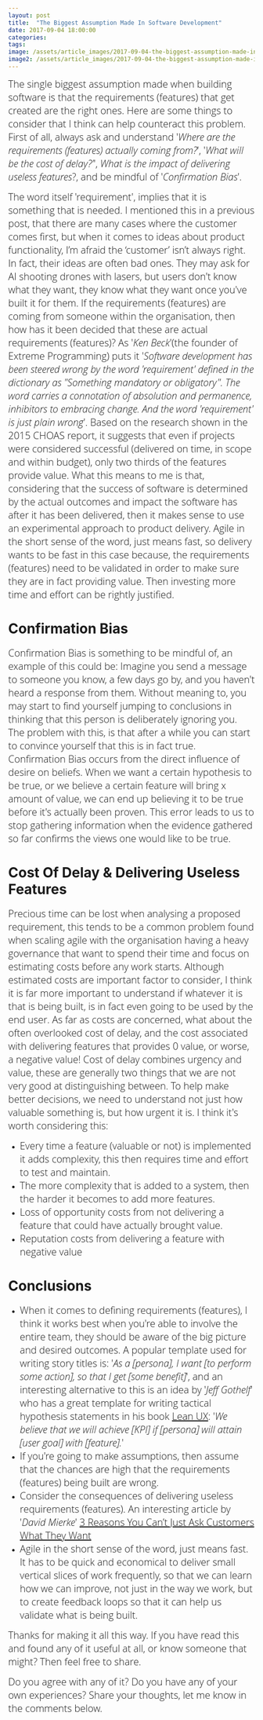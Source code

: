 ```yaml
---
layout: post
title:  "The Biggest Assumption Made In Software Development"
date: 2017-09-04 18:00:00
categories:
tags:
image: /assets/article_images/2017-09-04-the-biggest-assumption-made-in-software-development/biggest-image.JPG
image2: /assets/article_images/2017-09-04-the-biggest-assumption-made-in-software-development/biggest-image-mobile.JPG
---
```

<span style="color:#00000; font-family: 'open sans'; font-size: 1em; font-size: 20px; font-weight: 200; hyphens: none;">The single biggest assumption made when building software is that the requirements (features) that get created are the right ones. Here are some things to consider that I think can help counteract this problem. First of all, always ask and understand '_Where are the requirements (features) actually coming from?_', '_What will be the cost of delay?'_', _What is the impact of delivering useless features_?, and be mindful of '_Confirmation Bias_'.

<span style="color:#00000; font-family: 'open sans'; font-size: 1em; font-size: 20px; font-weight: 200; hyphens: none;">The word itself 'requirement', implies that it is something that is needed. I mentioned this in a previous post, that there are many cases where the customer comes first, but when it comes to ideas about product functionality, I’m afraid the ‘customer’ isn’t always right. In fact, their ideas are often bad ones. They may ask for AI shooting drones with lasers, but users don't know what they want, they know what they want once you've built it for them. If the requirements (features) are coming from someone within the organisation, then how has it been decided that these are actual requirements (features)? As '_Ken Beck_'(the founder of Extreme Programming) puts it '_Software development has been steered wrong by the word 'requirement' defined in the dictionary as "Something mandatory or obligatory". The word carries a connotation of absolution and permanence, inhibitors to embracing change. And the word 'requirement' is just plain wrong_'. Based on the research shown in the 2015 CHOAS report, it suggests that even if projects were considered successful (delivered on time, in scope and within budget), only two thirds of the features provide value. What this means to me is that, considering that the success of software is determined by the actual outcomes and impact the software has after it has been delivered, then it makes sense to use an experimental approach to product delivery. Agile in the short sense of the word, just means fast, so delivery wants to be fast in this case because, the requirements (features) need to be validated in order to make sure they are in fact providing value. Then investing more time and effort can be rightly justified.

# Confirmation Bias
<span style="color:#00000; font-family: 'open sans'; font-size: 1em; font-size: 20px; font-weight: 200; hyphens: none;">Confirmation Bias is something to be mindful of, an example of this could be: Imagine you send a message to someone you know, a few days go by, and you haven't heard a response from them. Without meaning to, you may start to find yourself jumping to conclusions in thinking that this person is deliberately ignoring you. The problem with this, is that after a while you can start to convince yourself that this is in fact true. Confirmation Bias occurs from the direct influence of desire on beliefs. When we want a certain hypothesis to be true, or we believe a certain feature will bring x amount of value, we can end up believing it to be true before it's actually been proven. This error leads to us to stop gathering information when the evidence gathered so far confirms the views one would like to be true.

# Cost Of Delay & Delivering Useless Features
<span style="color:#00000; font-family: 'open sans'; font-size: 1em; font-size: 20px; font-weight: 200; hyphens: none;">Precious time can be lost when analysing a proposed requirement, this tends to be a common problem found when scaling agile with the organisation having a heavy governance that want to spend their time and focus on estimating costs before any work starts. Although estimated costs are important factor to consider, I think it is far more important to understand if whatever it is that is being built, is in fact even going to be used by the end user. As far as costs are concerned, what about the often overlooked cost of delay, and the cost associated with delivering features that provides 0 value, or worse, a negative value! Cost of delay combines urgency and value, these are generally two things that we are not very good at distinguishing between. To help make better decisions, we need to understand not just how valuable something is, but how urgent it is. I think it's worth considering this:
- <span style="color:#00000; font-family: 'open sans'; font-size: 1em; font-size: 20px; font-weight: 200; hyphens: none;">Every time a feature (valuable or not) is implemented it adds complexity, this then requires time and effort to test and maintain.
- <span style="color:#00000; font-family: 'open sans'; font-size: 1em; font-size: 20px; font-weight: 200; hyphens: none;">The more complexity that is added to a system, then the harder it becomes to add more features.
- <span style="color:#00000; font-family: 'open sans'; font-size: 1em; font-size: 20px; font-weight: 200; hyphens: none;">Loss of opportunity costs from not delivering a feature that could have actually brought value.
- <span style="color:#00000; font-family: 'open sans'; font-size: 1em; font-size: 20px; font-weight: 200; hyphens: none;">Reputation costs from delivering a feature with negative value

# Conclusions
- <span style="color:#00000; font-family: 'open sans'; font-size: 1em; font-size: 20px; font-weight: 200; hyphens: none;">When it comes to defining requirements (features), I think it works best when you're able to involve the entire team, they should be aware of the big picture and desired outcomes. A popular template used for writing story titles is: '_As a [persona], I want [to perform some action], so that I get [some benefit]_', and an interesting alternative to this is an idea by '_Jeff Gothelf_' who has a great template for writing tactical hypothesis statements in his book [Lean UX](http://www.jeffgothelf.com/lean-ux-book/): '_We believe that we will achieve [KPI] if [persona] will attain [user goal] with [feature]._'
- <span style="color:#00000; font-family: 'open sans'; font-size: 1em; font-size: 20px; font-weight: 200; hyphens: none;">If you're going to make assumptions, then assume that the chances are high that the requirements (features) being built are wrong.
- <span style="color:#00000; font-family: 'open sans'; font-size: 1em; font-size: 20px; font-weight: 200; hyphens: none;">Consider the consequences of delivering useless requirements (features). An interesting article by '_David Mierke_' [3 Reasons You Can’t Just Ask Customers What They Want](https://techcrunch.com/2014/11/15/3-reasons-why-you-cant-just-ask-customers-what-they-want/)
- <span style="color:#00000; font-family: 'open sans'; font-size: 1em; font-size: 20px; font-weight: 200; hyphens: none;">Agile in the short sense of the word, just means fast. It has to be quick and economical to deliver small vertical slices of work frequently, so that we can learn how we can improve, not just in the way we work, but to create feedback loops so that it can help us validate what is being built.

<span style="color:#00000; font-family: 'open sans'; font-size: 1em; font-size: 20px; font-weight: 200; hyphens: none;">Thanks for making it all this way. If you have read this and found any of it useful at all, or know someone that might? Then feel free to share.

<span style="color:#00000; font-family: 'open sans'; font-size: 1em; font-size: 20px; font-weight: 200; hyphens: none;">Do you agree with any of it? Do you have any of your own experiences? Share your thoughts, let me know in the comments below.
